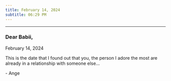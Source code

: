 ```yaml
---
title: February 14, 2024
subtitle: 06:29 PM
---
```

---

### Dear Babii,

February 14, 2024

This is the date that I found out that you, the person I adore the most are already in a relationship with someone else...

\- Ange
